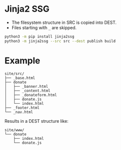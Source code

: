 # Jinja2 SSG

- The filesystem structure in SRC is copied into DEST.
- Files starting with `_` are skipped.

```bash
python3 -m pip install jinja2ssg
python3 -m jinja2ssg --src src --dest publish build
```

# Example

```
site/src/
├── _base.html
├── donate
│   ├── _banner.html
│   ├── _content.html
│   ├── _donateform.html
│   ├── donate.js
│   └── index.html
├── _footer.html
└── _nav.html
```

Results in a DEST structure like:

```
site/www/
└── donate
    ├── index.html
    └── donate.js
```
